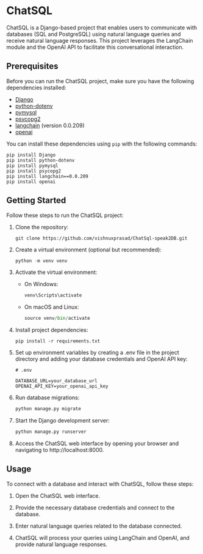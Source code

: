 # ChatSQL

ChatSQL is a Django-based project that enables users to communicate with databases (SQL and PostgreSQL) using natural language queries and receive natural language responses. This project leverages the LangChain module and the OpenAI API to facilitate this conversational interaction.

## Prerequisites

Before you can run the ChatSQL project, make sure you have the following dependencies installed:

- [Django](https://www.djangoproject.com/)
- [python-dotenv](https://pypi.org/project/python-dotenv/)
- [pymysql](https://pypi.org/project/pymysql/)
- [psycopg2](https://pypi.org/project/psycopg2/)
- [langchain](https://pypi.org/project/langchain/) (version 0.0.209)
- [openai](https://pypi.org/project/openai/)

You can install these dependencies using `pip` with the following commands:

```
pip install Django
pip install python-dotenv
pip install pymysql
pip install psycopg2
pip install langchain==0.0.209
pip install openai
```
## Getting Started

Follow these steps to run the ChatSQL project:

1. Clone the repository:

   ```
   git clone https://github.com/vishnuxprasad/ChatSql-speak2DB.git
   ```

2. Create a virtual environment (optional but recommended):

   ```python
   python -m venv venv
   ```

3. Activate the virtual environment:

   - On Windows:
      ```python
      venv\Scripts\activate
      ```
   - On macOS and Linux:
      ```python
      source venv/bin/activate
      ```

4. Install project dependencies:

    ```
    pip install -r requirements.txt
   ```

5. Set up environment variables by creating a .env file in the project directory and adding your database credentials and OpenAI API key:

   ```
   # .env

   DATABASE_URL=your_database_url
   OPENAI_API_KEY=your_openai_api_key
   ```

6. Run database migrations:

   ```python
   python manage.py migrate
   ```

7. Start the Django development server:

   ```python
   python manage.py runserver
   ```

8. Access the ChatSQL web interface by opening your browser and navigating to http://localhost:8000.

## Usage
To connect with a database and interact with ChatSQL, follow these steps:

1. Open the ChatSQL web interface.

2. Provide the necessary database credentials and connect to the database.

3. Enter natural language queries related to the database connected.

4. ChatSQL will process your queries using LangChain and OpenAI, and provide natural language responses.